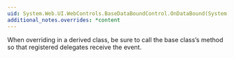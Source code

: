 ```yaml
---
uid: System.Web.UI.WebControls.BaseDataBoundControl.OnDataBound(System.EventArgs)
additional_notes.overrides: *content
---
```


<p>When overriding <xref href="System.Web.UI.WebControls.BaseDataBoundControl.OnDataBound(System.EventArgs)"></xref> in a derived class, be sure to call the base class’s <xref href="System.Web.UI.WebControls.BaseDataBoundControl.OnDataBound(System.EventArgs)"></xref> method so that registered delegates receive the event.</p>


